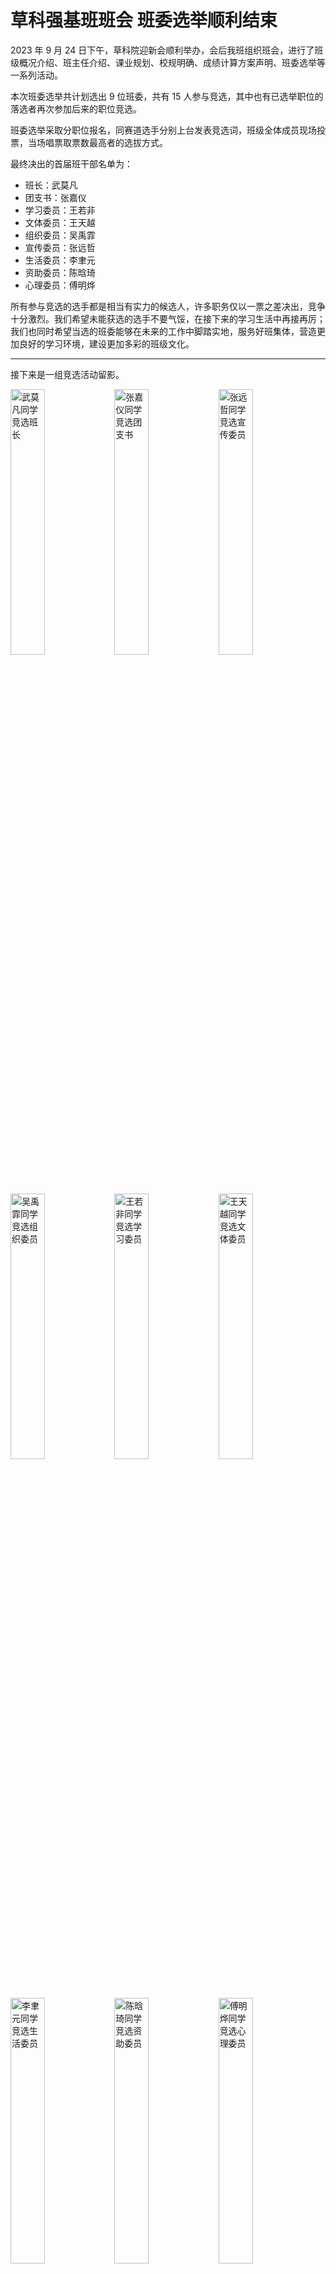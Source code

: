 # 草科强基班班会 班委选举顺利结束

2023 年 9 月 24 日下午，草科院迎新会顺利举办，会后我班组织班会，进行了班级概况介绍、班主任介绍、课业规划、校规明确、成绩计算方案声明、班委选举等一系列活动。

本次班委选举共计划选出 9 位班委，共有 15 人参与竞选，其中也有已选举职位的落选者再次参加后来的职位竞选。

班委选举采取分职位报名，同赛道选手分别上台发表竞选词，班级全体成员现场投票，当场唱票取票数最高者的选拔方式。

最终决出的首届班干部名单为：

- 班长：武莫凡
- 团支书：张嘉仪
- 学习委员：王若非
- 文体委员：王天越
- 组织委员：吴禹霏
- 宣传委员：张远哲
- 生活委员：李聿元
- 资助委员：陈晗琦
- 心理委员：傅明烨

所有参与竞选的选手都是相当有实力的候选人，许多职务仅以一票之差决出，竞争十分激烈。我们希望未能获选的选手不要气馁，在接下来的学习生活中再接再厉；我们也同时希望当选的班委能够在未来的工作中脚踏实地，服务好班集体，营造更加良好的学习环境，建设更加多彩的班级文化。

---

接下来是一组竞选活动留影。

<img src="https://pic.imgdb.cn/item/65118b00c458853aef5aa41a.jpg" alt="武莫凡同学竞选班长" style="width: 33%;"/><img src="https://pic.imgdb.cn/item/65118b04c458853aef5aa4a4.jpg" alt="张嘉仪同学竞选团支书" style="width: 33%;" /><img src="https://pic.imgdb.cn/item/65118b06c458853aef5aa4fa.jpg" alt="张远哲同学竞选宣传委员" style="width: 33%;" /><img src="https://pic.imgdb.cn/item/65118b0fc458853aef5aa76a.jpg" alt="吴禹霏同学竞选组织委员" style="width: 33%;" /><img src="https://pic.imgdb.cn/item/65118b08c458853aef5aa569.jpg" alt="王若非同学竞选学习委员" style="width: 33%;" /><img src="https://pic.imgdb.cn/item/65118b0bc458853aef5aa623.jpg" alt="王天越同学竞选文体委员" style="width: 33%;" /><img src="https://pic.imgdb.cn/item/65118b13c458853aef5aad34.jpg" alt="李聿元同学竞选生活委员" style="width: 33%;" /><img src="https://pic.imgdb.cn/item/65118b1ac458853aef5ab82f.jpg" alt="陈晗琦同学竞选资助委员" style="width: 33%;" /><img src="https://pic.imgdb.cn/item/65118b1dc458853aef5abc04.jpg" alt="傅明烨同学竞选心理委员" style="width: 33%;" />